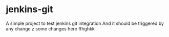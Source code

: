 # jenkins-git

A simple project to test jenkins git integration
And it should be triggered by any change
z
some changes here ffhghkk
